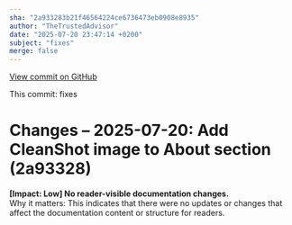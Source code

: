 ```yaml
---
sha: "2a933283b21f46564224ce6736473eb0908e8935"
author: "TheTrustedAdvisor"
date: "2025-07-20 23:47:14 +0200"
subject: "fixes"
merge: false
---
```


[View commit on GitHub](https://github.com/TheTrustedAdvisor/FabricAdoptionFramework/commit/2a933283b21f46564224ce6736473eb0908e8935)

This commit: fixes

# Changes – 2025-07-20: Add CleanShot image to About section (2a93328)

**[Impact: Low] No reader-visible documentation changes.**  
Why it matters: This indicates that there were no updates or changes that affect the documentation content or structure for readers.
